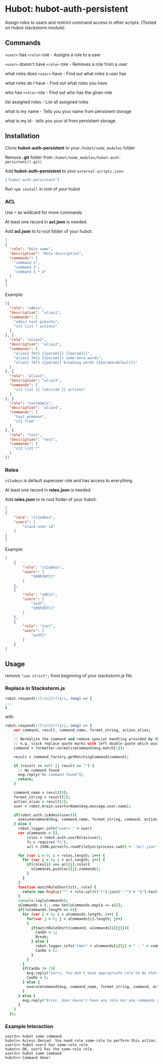 # Hubot: hubot-auth-persistent

Assign roles to users and restrict command access in other scripts. (Tested on Hubot stackstorm module)

## Commands
`<user>` has `<role>` role - Assigns a role to a user

`<user>` doesn't have `<role>` role - Removes a role from a user

what roles does `<user>` have - Find out what roles a user has

what roles do I have - Find out what roles you have

who has `<role>` role - Find out who has the given role

list assigned roles - List all assigned roles

what is my name - Tells you your name from persistent storage

what is my id - tells you your id from persistent storage

## Installation

Clone **hubot-auth-persistent** to your `/hubot/node_modules` folder

Remove **.git** folder from `/hubot/node_modules/hubot-auth-persistent/(.git)`

Add **hubot-auth-persistent** to your `external-scripts.json`:

```json
["hubot-auth-persistent"]
```

Run `npm install` in root of your hubot

### ACL

Use `*` as wildcard for more commands

At least one record in **acl.json** is needed.

Add **acl.json** to to root folder of your hubot:

```json
[
{
  "role": "Role name",
  "description": "Role description",
  "commands": [
    "command 1",
    "command 2",
    "command 3 * 4"
  ]
}
]
```

Example:
```json
[{
  "role": "admin",
  "description": "alias1",
  "commands": [
    "admin test pikachu",
    "st2 list * actions"
  ]
}, {
  "role": "alias2",
  "description": "alias2",
  "commands": [
    "alias2 fmt1 {{param1}} {{param2}}",
    "alias2 fmt2 {{param1}} some more words",
    "alias1 fmt1 {{param}} breaking words {{param2=default}}"
  ]
}, {
  "role": "alias3",
  "description": "alias3",
  "commands": [
    "st2 list {{ limit=10 }} actions"
  ]
}, {
  "role": "testAdmin",
  "description": "alias4",
  "commands": [
    "test pokemon",
    "st2 free"
  ]
}, {
  "role": "test",
  "description": "test",
  "commands": [
    "st2 list *"
  ]
}]

```
### Roles

`st2admin` is default superuser role and has access to everything

At least one record in **roles.json** is needed.

Add **roles.json** to to root folder of your hubot:

```json
[
{
    "role": "st2admin",
    "users": [
        "slack user id"
    ]
}
]
```

Example:
```json
[
    {
        "role": "st2admin",
        "users": [
            "U80PZKFCJ"
        ]
    },
    {
        "role": "admin",
        "users": [
            "asdf",
            "U80PZKFCJ"
        ]
    },
    {
        "role": "test",
        "users": [
            "asdf1"
        ]
    }
]
```

## Usage

remove `"use strict";` from beginning of your stackstorm.js file  

### Replace in Stackstorm.js
```coffee
robot.respond(/([\s\S]+?)$/i, (msg) => {
...
}
```
with
```coffee
robot.respond(/([\s\S]+?)$/i, (msg) => {
    var command, result, command_name, format_string, action_alias;

    // Normalize the command and remove special handling provided by the chat service.
    // e.g. slack replace quote marks with left double quote which would break behavior.
    command = formatter.normalizeCommand(msg.match[1]);

    result = command_factory.getMatchingCommand(command);

    if (result == null || result == "") {
      // No command found
      msg.reply("No command found");
      return;
    }

    command_name = result[0];
    format_string = result[1];
    action_alias = result[2];
    user = robot.brain.userForName(msg.message.user.name);

    if(robot.auth.isAdmin(user)){
      executeCommand(msg, command_name, format_string, command, action_alias);
    } else {
      robot.logger.info("user> " + user)
      var uCommands = [],
          roles = robot.auth.userRoles(user),
          fs = require('fs'),
          acl = JSON.parse(fs.readFileSync(process.cwd() + '/acl.json', 'utf8'));

      for (var i = 0; i < roles.length; i++) {
        for (var j = 0; j < acl.length; j++) {
          if(roles[i] === acl[j].role){
            uCommands.push(acl[j].commands);
          }
        }
      }
      function matchRuleShort(str, rule) {
        return new RegExp("^" + rule.split("*").join(".*") + "$").test(str);
      }
      console.log(uCommands);
      uCommands = [...new Set(uCommands.map(a => a))];
      if(!uCommands.length == 0){
        for (var i = 0; i < uCommands.length; i++) {
          for(var j = 0; j < uCommands[i].length; j++)
          {
            if(matchRuleShort(command, uCommands[i][j])){
              CanDo = 1;
              Break;
            } else {
              robot.logger.info("cmd>" + uCommands[i][j] + " : " + command)
              CanDo = 0;
            }
          }
        }
        if(CanDo != 1){
          msg.reply("Sorry. You don't have appropriate role to do that.");
          CanDo = 0;
        } else {
          executeCommand(msg, command_name, format_string, command, action_alias);
        }
      } else {
        msg.reply("Error. User doesn't have any role nor any commands assigned")
      }
    }
  });
```
### Example Interaction
```
user2>> hubot some command
hubot>> Access Denied. You need role some-role to perform this action.
user1>> hubot user2 has some-role role
hubot>> OK, user2 has the some-role role.
user2>> hubot some command
hubot>> Command done!
```

